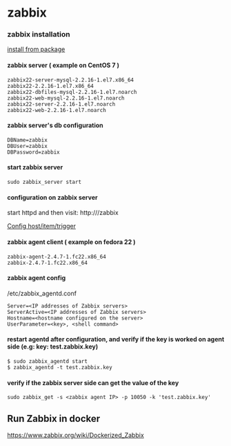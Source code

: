 # zabbix

### zabbix installation
[install from package](https://www.zabbix.com/documentation/2.2/manual/installation/install_from_packages)

#### zabbix server ( example on CentOS 7 )
````
zabbix22-server-mysql-2.2.16-1.el7.x86_64
zabbix22-2.2.16-1.el7.x86_64
zabbix22-dbfiles-mysql-2.2.16-1.el7.noarch
zabbix22-web-mysql-2.2.16-1.el7.noarch
zabbix22-server-2.2.16-1.el7.noarch
zabbix22-web-2.2.16-1.el7.noarch
````
#### zabbix server's db configuration
````
DBName=zabbix
DBUser=zabbix
DBPassword=zabbix
````

#### start zabbix server
````
sudo zabbix_server start
````

#### configuration on zabbix server
start httpd and then visit:
http://<domain>/zabbix

[Config host/item/trigger](https://www.zabbix.com/documentation/2.2/manual/quickstart)

#### zabbix agent client ( example on fedora 22 )
````
zabbix-agent-2.4.7-1.fc22.x86_64
zabbix-2.4.7-1.fc22.x86_64
````

#### zabbix agent config
/etc/zabbix_agentd.conf
````
Server=<IP addresses of Zabbix servers>
ServerActive=<IP addresses of Zabbix servers>
Hostname=<hostname configured on the server>
UserParameter=<key>, <shell command>
````

#### restart agentd after configuration, and verify if the key is worked on agent side (e.g: key: test.zabbix.key)
````
$ sudo zabbix_agentd start
$ zabbix_agentd -t test.zabbix.key
````
#### verify if the zabbix server side can get the value of the key
````
sudo zabbix_get -s <zabbix agent IP> -p 10050 -k 'test.zabbix.key'
````

## Run Zabbix in docker 
https://www.zabbix.org/wiki/Dockerized_Zabbix

